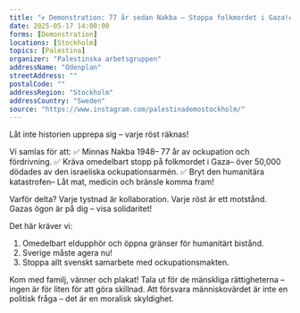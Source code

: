 ```yaml
---
title: "✊ Demonstration: 77 år sedan Nakba – Stoppa folkmordet i Gaza!✊"
date: 2025-05-17 14:00:00
forms: [Demonstration]
locations: [Stockholm]
topics: [Palestina]
organizer: "Palestinska arbetsgruppen"
addressName: "Odenplan"
streetAddress: ""
postalCode: ""
addressRegion: "Stockholm"
addressCountry: "Sweden"
source: "https://www.instagram.com/palestinademostockholm/"
---
```


Låt inte historien upprepa sig – varje röst räknas!

Vi samlas för att:
✅ Minnas Nakba 1948– 77 år av ockupation och fördrivning.
✅ Kräva omedelbart stopp på folkmordet i Gaza– över 50,000 dödades av den israeliska ockupationsarmén.
✅ Bryt den humanitära katastrofen– Låt mat, medicin och bränsle komma fram!

Varför delta?
Varje tystnad är kollaboration.
Varje röst är ett motstånd.
Gazas ögon är på dig – visa solidaritet!

Det här kräver vi:

1. Omedelbart eldupphör och öppna gränser för humanitärt bistånd.
2. Sverige måste agera nu!
3. Stoppa allt svenskt samarbete med ockupationsmakten.

Kom med familj, vänner och plakat!
Tala ut för de mänskliga rättigheterna – ingen är för liten för att göra skillnad.
Att försvara människovärdet är inte en politisk fråga – det är en moralisk skyldighet.